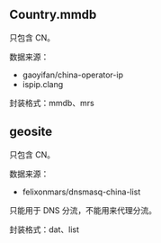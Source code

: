 ## Country.mmdb

只包含 CN。

数据来源：

- gaoyifan/china-operator-ip
- ispip.clang

封装格式：mmdb、mrs

## geosite

只包含 CN。

数据来源：

- felixonmars/dnsmasq-china-list

只能用于 DNS 分流，不能用来代理分流。

封装格式：dat、list